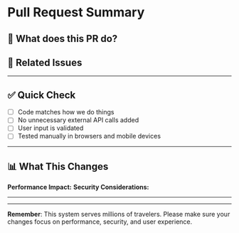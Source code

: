 # Pull Request Summary

## 🎯 What does this PR do?

<!-- Brief description of your changes -->

## 🔗 Related Issues

<!-- Link to related issues: Fixes #123, Closes #456 -->

---

## ✅ Quick Check

- [ ] Code matches how we do things
- [ ] No unnecessary external API calls added
- [ ] User input is validated
- [ ] Tested manually in browsers and mobile devices

---

## 📊 What This Changes

**Performance Impact:** <!-- None/Minimal/Describe --> **Security Considerations:**

<!-- None/Describe -->

---

<!--
OPTIONAL SECTIONS - Uncomment sections below that apply to your changes:

## 🎨 UI/UX Changes (uncomment if this PR changes the user interface)
- [ ] Works with keyboard navigation
- [ ] Keeps good color contrast
- [ ] Responsive design on mobile devices
- [ ] Follows the Only-Once principle (don't ask users for info they've already provided)
- [ ] Screen reader compatibility tested

### 📸 Screenshots
[Add before/after screenshots here]

## 🔒 Security Changes (uncomment if this PR affects security)
- [ ] Input validation uses Zod schemas
- [ ] No sensitive data is logged or exposed
- [ ] Follows OWASP security guidelines
- [ ] Authentication/authorization changes reviewed

## ⚡ Performance Changes (uncomment if this PR affects performance)
- [ ] Bundle size impact analyzed
- [ ] Caching strategies used well
- [ ] Database operations optimized
- [ ] Core Web Vitals impact considered

## 🌍 Accessibility Changes (uncomment if this PR affects accessibility)
- [ ] WCAG 2.1/2.2 AA compliance kept
- [ ] Keyboard navigation fully works
- [ ] Screen reader compatibility verified
- [ ] Color contrast ratios meet standards (4.5:1)
- [ ] Touch targets meet minimum size (44px)

## 🧪 Testing (uncomment if this PR requires extensive testing)
- [ ] Unit tests added/updated
- [ ] Integration tests added/updated
- [ ] End-to-end tests added/updated
- [ ] Accessibility tests included (axe-core)

## 🚀 Deployment (uncomment if this PR has deployment implications)
- [ ] Environment variables needed:
- [ ] Database migrations required:
- [ ] Third-party service configuration:
- [ ] Feature flags needed:

-->

---

**Remember**: This system serves millions of travelers. Please make sure your changes focus on
performance, security, and user experience.
